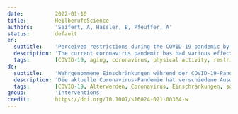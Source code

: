 ```yaml
---
date:          2022-01-10
title:         HeilberufeScience
authors:       'Seifert, A, Hassler, B, Pfeuffer, A'
status:        default
en:
  subtitle:    'Perceived restrictions during the COVID-19 pandemic by older persons in Switzerland'
  description: 'The current coronavirus pandemic has had various effects on older people’s everyday lives. Within the framework of pandemic-related protective measures, people over 65 years of age in particular were asked to stay away from public places and avoid direct physical contact. This paper examines how the pandemic affected the feelings of people over 50 years of age with regard to the limited daily supply of everyday things, outdoor physical activity and social contact. In May and June 2020, telephone interviews were conducted with 1011 people aged 50 years and over living in Switzerland. The average respondent age was 65 years and 53% of the respondents were women. The results show that the respondents hardly felt any negative changes in their supply of everyday things or outdoor activity; however, 43% of those surveyed stated that during the pandemic, with its associated protective measures, they more often felt that they were unable to spend enough time with people they cared about. The multivariate results show that education played a role in the respondents’ evaluation of everyday life considered in the interviews. This study identifies older people’s feelings about possible everyday restrictions and should stimulate discussion in practical gerontological work to better consider older people’s subjective perceptions.'
  tags:        [COVID-19, aging, coronavirus, physical activity, restrictions, social contact, well-being]
de:
  subtitle:    'Wahrgenommene Einschränkungen während der COVID-19-Pandemie bei älteren Personen in der Schweiz'
  description: 'Die aktuelle Coronavirus-Pandemie hat verschiedene Auswirkungen auf den Alltag älterer Menschen. Im Rahmen der pandemiebedingten Schutzmaßnahmen wurden vor allem Menschen über 65 Jahren aufgefordert, sich von öffentlichen Plätzen fernzuhalten und direkten Körperkontakt zu vermeiden. In diesem Beitrag wird untersucht, wie sich die Pandemie auf das Empfinden der über 50-Jährigen in Bezug auf die eingeschränkte Versorgung mit alltäglichen Dingen, körperliche Aktivität im Freien und soziale Kontakte auswirkte. Im Mai und Juni 2020 wurden 1011 in der Schweiz lebende Personen im Alter von 50 Jahren und älter telefonisch befragt. Das Durchschnittsalter der Befragten lag bei 65 Jahren und 53 % der Befragten waren Frauen. Die Ergebnisse zeigen, dass die Befragten kaum negative Veränderungen in der Versorgung mit alltäglichen Dingen oder Aktivitäten im Freien verspürten. 43 % der Befragten gaben jedoch an, dass sie während der Pandemie und den damit verbundenen Schutzmassnahmen häufiger das Gefühl hatten, nicht genügend Zeit mit Menschen verbringen zu können, die ihnen wichtig sind. Die multivariaten Ergebnisse zeigen, dass die Bildung eine Rolle bei der Bewertung des Alltags durch die Befragten spielte. Die Studie zeigt auf, wie ältere Menschen mögliche Einschränkungen im Alltag empfinden und sollte die Diskussion in der praktischen gerontologischen Arbeit anregen, die subjektiven Wahrnehmungen älterer Menschen besser zu berücksichtigen.' 
  tags:        [COVID-19, Älterwerden, Coronavirus, Einschränkungen, soziale Kontakte, Wohlbefinden, Körperliche Aktivität]
group:         'Interventions'
credit:        https://doi.org/10.1007/s16024-021-00364-w
---
```

